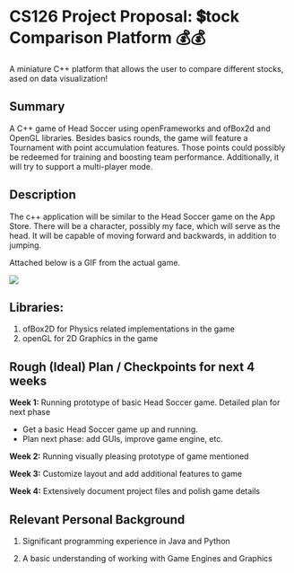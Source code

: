 # CS126 Project Proposal: 💲tock Comparison Platform 💰💰
A miniature C++ platform that allows the user to compare different stocks, ased on data visualization!

## Summary
A C++ game of Head Soccer using openFrameworks and ofBox2d and OpenGL libraries. Besides basics rounds, the game will feature a Tournament with point accumulation features. Those points could possibly be redeemed for training and boosting team performance. Additionally, it will try to support a multi-player mode.


## Description

The c++ application will be similar to the Head Soccer game on the App Store. There will be a character, possibly my face, which will serve as the head. It will be capable of moving forward and backwards, in addition to jumping. 

Attached below is a GIF from the actual game.

![](https://vignette.wikia.nocookie.net/headsoccer/images/2/20/5rrqPw.gif/revision/latest?cb=20150703091601)


## Libraries: 

1) ofBox2D for Physics related implementations in the game
2) openGL for 2D Graphics in the game


## Rough (Ideal) Plan / Checkpoints for next 4 weeks

__Week 1:__ Running prototype of basic Head Soccer game. Detailed plan for next phase

+ Get a basic Head Soccer game up and running. 
+ Plan next phase: add GUIs, improve game engine, etc.

__Week 2:__ Running visually pleasing prototype of game mentioned

__Week 3:__ Customize layout and add additional features to game

__Week 4:__ Extensively document project files and polish game details



## Relevant Personal Background

1) Significant programming experience in Java and Python

2) A basic understanding of working with Game Engines and Graphics

